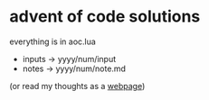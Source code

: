 # advent of code solutions

everything is in aoc.lua

* inputs -> yyyy/num/input
* notes -> yyyy/num/note.md

(or read my thoughts as a [webpage](https://rgibbons-dev.github.io/aoc))
